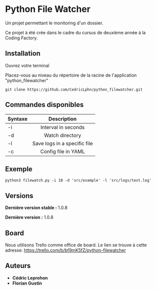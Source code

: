 # Python File Watcher

Un projet permettant le monitoring d'un dossier.

Ce projet à été crée dans le cadre du cursus de deuxième année à la Coding Factory.

## Installation

Ouvrez votre terminal

Placez-vous au niveau du répertoire de la racine de l'application "python_filewatcher"

``git clone https://github.com/CedricLphn/python_filewatcher.git``

## Commandes disponibles

| Syntaxe        | Description  |
| ------------- |:-------------:|
| -i      | Interval in seconds |
| -d      | Watch directory      |
| -l | Save logs in a specific file      |
| -c | Config file in YAML      |


## Exemple 
``python3 filewatch.py -i 10 -d 'src/example' -l 'src/logs/test.log'``

## Versions

**Dernière version stable :** 1.0.8

**Dernière version :** 1.0.8

## Board

Nous utilisons Trello comme office de board.
Le lien se trouve à cette adresse: https://trello.com/b/bf9mK5fZ/python-filewatcher

## Auteurs

* **Cédric Leprohon**
* **Florian Gustin**
